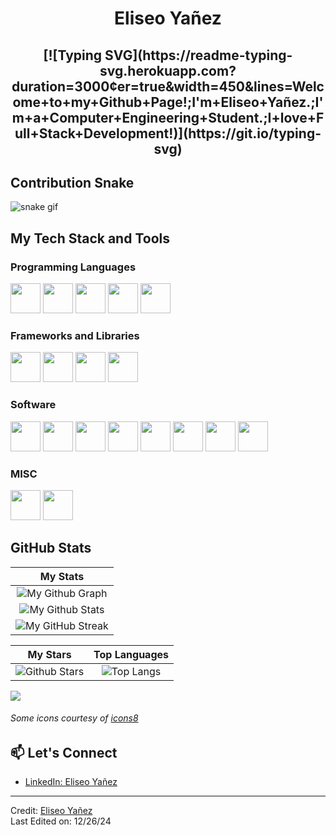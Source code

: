 <h1 align="center">
Eliseo Yañez
</h1>

<h2 align="center">
  [![Typing SVG](https://readme-typing-svg.herokuapp.com?duration=3000&center=true&width=450&lines=Welcome+to+my+Github+Page!;I'm+Eliseo+Yañez.;I'm+a+Computer+Engineering+Student.;I+love+Full+Stack+Development!)](https://git.io/typing-svg)
</h2>

## Contribution Snake 
![snake gif](https://github.com/DevYanezeo/DevYanezeo/blob/output/github-contribution-grid-snake.svg)

## My Tech Stack and Tools

### Programming Languages

<p>
  <img width='48px' src='https://raw.githubusercontent.com/rahulbanerjee26/githubAboutMeGenerator/main/icons/html.svg'> 
  <img width='48px' src='https://raw.githubusercontent.com/rahulbanerjee26/githubAboutMeGenerator/main/icons/css.svg'>
  <img width='48px' src='https://user-images.githubusercontent.com/76852813/172720095-d75caaaa-c8b8-497e-a1bf-54720da5f9ed.svg'>
  <img width='48px' src='https://user-images.githubusercontent.com/76852813/172716937-4574740e-2d2e-4326-af3b-4a42bad058c1.svg'>
  <img width='48px' src='https://user-images.githubusercontent.com/76852813/172720089-5ce0ea22-01c9-4444-8e70-a81501452b13.svg'>
</p>

### Frameworks and Libraries

<p>
  <img width="48px" src="https://user-images.githubusercontent.com/76852813/172721192-a712983a-47d4-41a5-a1ed-abf4113cff93.png">
  <img width="48px" src="https://user-images.githubusercontent.com/76852813/172721798-883b2b27-ef7b-42d4-a492-6c6cb6cb4ffe.svg">
  <img width="48px" src="https://user-images.githubusercontent.com/76852813/172723432-50ba3455-48c4-4afd-8326-1ddf54c39833.png">
  <img width="48px" src="https://user-images.githubusercontent.com/76852813/172723444-1c9a926d-802f-4ebe-aab6-bd6a117c6eba.png">
</p>

### Software

<p>
  <img width="48px" src="https://user-images.githubusercontent.com/76852813/172722126-2495793f-c4f3-43cc-bfb2-14e1d6f4d3a2.svg">
  <img width="48px" src="https://user-images.githubusercontent.com/76852813/172732353-d8b662eb-8f1c-453a-82f4-00132b440aaa.svg">
  <img width="48px" src="https://user-images.githubusercontent.com/76852813/172722224-2df3bb34-d501-4daf-aa6d-af8c18335202.svg">
  <img width="48px" src="https://user-images.githubusercontent.com/76852813/172722267-f6f30163-ec39-4d98-a106-7c91394f4c44.svg">
  <img width="48px" src="https://user-images.githubusercontent.com/76852813/172722695-28a7df43-15fc-4816-b879-630bd4007526.svg">
  <img width="48px" src="https://user-images.githubusercontent.com/76852813/172722742-4c84455a-830a-4f69-8dcd-ac9437e52251.svg">
  <img width="48px" src="https://user-images.githubusercontent.com/76852813/172722286-8f3ffc2b-593a-4670-9e9f-c77154f6763c.svg">
  <img width="48px" src="https://user-images.githubusercontent.com/76852813/172722833-c1dafe34-7340-4220-a115-81dce56b1746.svg">
</p>

### MISC

<p>
  <img width="48px" src="https://user-images.githubusercontent.com/76852813/172721998-708f82d2-e288-462e-a2fd-2ee471036151.svg">
  <img width="48px" src="https://user-images.githubusercontent.com/76852813/172732112-5119f3f5-16f0-4ddb-aa32-1926cb9f56a8.svg">
</p>

## GitHub Stats

|                                                                     My Stats                                                                     |
|:------------------------------------------------------------------------------------------------------------------------------------------------------:|
| ![My Github Graph](https://activity-graph.herokuapp.com/graph?username=DevYanezeo&theme=react-dark&hide_border=true&area=true) |
| ![My Github Stats](https://github-readme-stats.vercel.app/api?username=DevYanezeo&show_icons=true&theme=algolia)              | 
| ![My GitHub Streak](https://github-readme-streak-stats.herokuapp.com/?user=DevYanezeo&theme=algolia)                    | 

|                                                                                                      My Stars                                                                                                       |                                                           Top Languages                                                           |      
|:-------------------------------------------------------------------------------------------------------------------------------------------------------------------------------------------------------------------------:|:---------------------------------------------------------------------------------------------------------------------------------:|
| ![Github Stars](https://github-readme-stats.vercel.app/api?username=DevYanezeo&show_icons=true&locale=en&count_private=true&hide_rank=true&custom_title=My%20GitHub%20Stats&disable_animations=false&theme=algolia)| ![Top Langs](https://github-readme-stats.vercel.app/api/top-langs/?username=DevYanezeo&langs_count=8&theme=algolia)
  
![](https://komarev.com/ghpvc/?username=DevYanezeo&style=flat-square)

###### Some icons courtesy of [icons8](https://icons8.com/)

## 📫 Let's Connect
- [LinkedIn: Eliseo Yañez](https://www.linkedin.com/in/eliseoyanez/)

------
Credit: [Eliseo Yañez](https://github.com/DevYanezeo)  
Last Edited on: 12/26/24
